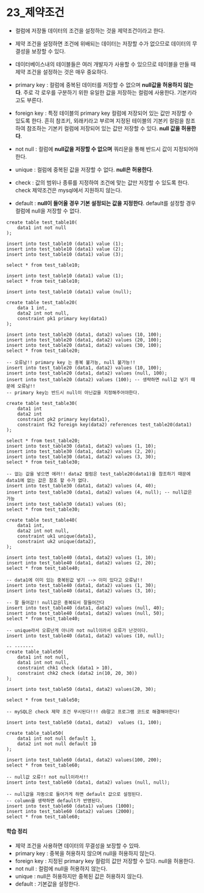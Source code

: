 # 23_제약조건



- 컬럼에 저장돌 데이터의 조건을 설정하는 것을 제약조건이라고 한다.
- 제약 조건을 설정하면 조건에 위배되는 데이터는 저장할 수가 없으므로 데이터의 무결성을 보장할 수 있다.
- 데이터베이스내의 테이블들은 여러 개발자가 사용할 수 있으므로 테이블을 만들 때 제약 조건을 설정하는 것은 매우 중요하다.



- primary key : 컬럼에 중복된 데이터를 저장할 수 없으며 **null값을 허용하지 않는다**. 주로 각 로우를 구분하기 위한 유일한 값을 저장하는 컬럼에 사용한다. 기본키라고도 부른다.

- foreign key : 특정 테이블의 primary key 컬럼에 저장되어 있는 값만 저장할 수 있도록 한다. 흔히 참조키, 외래키라고 부르며 지정된 테이블의 기본키 컬럼을 참조하여 참조하는 기본키 컬럼에 저장되어 있는 값만 저장할 수 있다. **null 값을 허용한다**.
- not null : 컬럼에 **null값을 저장할 수 없으며** 쿼리문을 통해 반드시 값이 지정되어야 한다.

- unique : 컬럼에 중복된 값을 저장할 수 없다. **null은 허용한다**.
- check : 값의 범위나 종류를 지정하여 조건에 맞는 값만 저장할 수 있도록 한다. check 제약조건은 mysql에서 지원하지 않는다.
- default : **null이 들어올 경우 기본 설정되는 값을 지정한다**. default를 설정할 경우 컬럼에 null을 저장할 수 없다.



```mysql
create table test_table10(
    data1 int not null
);

insert into test_table10 (data1) value (1);
insert into test_table10 (data1) value (2);
insert into test_table10 (data1) value (3);

select * from test_table10;

insert into test_table10 (data1) value (1);
select * from test_table10;

insert into test_table10 (data1) value (null);

create table test_table20(
    data 1 int,
    data2 int not null,
    constraint pk1 primary key(data1)
);

insert into test_table20 (data1, data2) values (10, 100);
insert into test_table20 (data1, data2) values (20, 100);
insert into test_table20 (data1, data2) values (30, 100);
select * from test_table20;

-- 오류남!! primary key 는 중복 불가능, null 불가능!!
insert into test_table20 (data1, data2) values (10, 100);
insert into test_table20 (data1, data2) values (null, 100);
insert into test_table20 (data2) values (100); -- 생략하면 null값 넣기 때문에 오류남!!
-- primary key는 반드시 null이 아닌값을 지정해주어야한다.

create table test_table30(
    data1 int
    data2 int
    constraint pk2 primary key(data1),
    constraint fk2 foreign key(data2) references test_table20(data1)
);

select * from test_table20;
insert into test_table30 (data1, data2) values (1, 10);
insert into test_table30 (data1, data2) values (2, 20);
insert into test_table30 (data1, data2) values (3, 30);
select * from test_table30;

-- 없는 값을 넣으면 에러!! data2 컬럼은 test_table20(data1)을 참조하기 때문에 data1에 없는 값은 참조 할 수가 없다.
insert into test_table30 (data1, data2) values (4, 40);
insert into test_table30 (data1, data2) values (4, null); -- null값은 가능
insert into test_table30 (data1) values (6);
select * from test_table30;

create table test_table40(
    data1 int,
    data2 int not null,
    constraint uk1 unique(data1),
    constraint uk2 unique(data2),
);

insert into test_table40 (data1, data2) values (1, 10);
insert into test_table40 (data1, data2) values (2, 20);
select * from test_table40;

-- data1에 이미 있는 중복된값 넣기 --> 이미 있다고 오류남!!
insert into test_table40 (data1, data2) values (1, 30);
insert into test_table40 (data1, data2) values (3, 10);

-- 잘 들어감!! null값은 중복되서 잘들어간다
insert into test_table40 (data1, data2) values (null, 40);
insert into test_table40 (data1, data2) values (null, 50);
select * from test_table40;

-- unique라서 오류난게 아니라 not null이라서 오류가 난것이다.
insert into test_table40 (data1, data2) values (10, null);

-- -------
create table_table50(
    data1 int not null,
    data1 int not null,
    constraint chk1 check (data1 > 10),
    constraint chk2 check (data2 in(10, 20, 30))
);

insert into test_table50 (data1, data2) values(20, 30);

select * from test_table50;

-- mySQL은 check 제약 조건 무시된다!!! db말고 프로그램 코드로 해결해야한다! 

insert into test_table50 (data1, data2)  values (1, 100);

create table_table50(
    data1 int not null default 1,
    data2 int not null default 10
);

insert into test_table60 (data1, data2) values(100, 200);
select * from test_table60;

-- null값 오류!! not null이라서!!
insert into test_table60 (data1, data2) values (null, null);

-- null값을 자동으로 들어가게 하면 default 값으로 설정된다.
-- column을 생략하면 default가 반영된다.
insert into test_table60 (data1) values (1000);
insert into test_table60 (data2) values (2000);
select * from test_table60;
```



#### 학습 정리

- 제약 조건을 사용하면 데이터의 무결성을 보장할 수 있따.
- primary key : 중복을 허용하지 않으며 null을 허용하지 않는다.
- foreign key : 지정된 primary key 컬럼의 값만 저장할 수 있다. null을 허용한다.
- not null : 컬럼에 null을 허용하지 않는다.
- unique : null은 허용하지만 중복된 값은 허용하지 않는다.
- default : 기본값을 설정한다.

